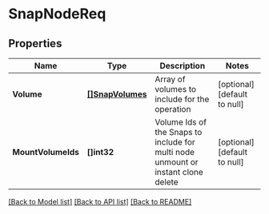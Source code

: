 # SnapNodeReq

## Properties
Name | Type | Description | Notes
------------ | ------------- | ------------- | -------------
**Volume** | [**[]SnapVolumes**](SnapVolumes.md) | Array of volumes to include for the operation | [optional] [default to null]
**MountVolumeIds** | **[]int32** | Volume Ids of the Snaps to include for multi node unmount or instant clone delete | [optional] [default to null]

[[Back to Model list]](../README.md#documentation-for-models) [[Back to API list]](../README.md#documentation-for-api-endpoints) [[Back to README]](../README.md)

